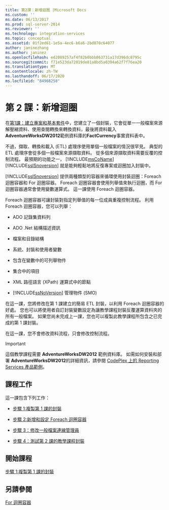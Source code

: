 ```yaml
---
title: 第2課：新增迴圈 |Microsoft Docs
ms.custom: ''
ms.date: 06/13/2017
ms.prod: sql-server-2014
ms.reviewer: ''
ms.technology: integration-services
ms.topic: conceptual
ms.assetid: 01f2ed61-1e5a-4ec6-b6a6-2bd070c64077
author: janinezhang
ms.author: janinez
ms.openlocfilehash: ed2089257af4f82b0bbb863731a17d396dc8795c
ms.sourcegitcommit: f71e523da72019de81a8bd5a0394a62f7f76ea20
ms.translationtype: MT
ms.contentlocale: zh-TW
ms.lasthandoff: 06/17/2020
ms.locfileid: "84968258"
---
```

# <a name="lesson-2-adding-looping"></a>第 2 課：新增迴圈
  在[第1課：建立專案和基本套件](lesson-1-create-a-project-and-basic-package-with-ssis.md)中，您建立了一個封裝，它會從單一一般檔案來源解壓縮資料、使用查閱轉換來轉換資料，最後將資料載入**AdventureWorksDW2012**範例資料庫的**FactCurrency**事實資料表中。  
  
 不過，擷取、轉換和載入 (ETL) 處理序使用單個一般檔案的情況很罕見。 典型的 ETL 處理序會從多個一般檔案來源擷取資料。 從多個來源擷取資料需要反覆的控制流程。 最預期的功能之一， [!INCLUDE[msCoName](../includes/msconame-md.md)] [!INCLUDE[ssISnoversion](../includes/ssisnoversion-md.md)] 就是能夠輕鬆地將反復專案或迴圈加入封裝中。  
  
 [!INCLUDE[ssISnoversion](../includes/ssisnoversion-md.md)] 提供兩種類型的容器來循環使用封裝迴圈：Foreach 迴圈容器和 For 迴圈容器。 Foreach 迴圈容器會使用列舉值來執行迴圈，而 For 迴圈容器通常會使用變數運算式。 這一課使用 Foreach 迴圈容器。  
  
 Foreach 迴圈容器可讓封裝對指定列舉值的每一位成員重複控制流程。 利用 Foreach 迴圈容器，您可以列舉：  
  
-   ADO 記錄集資料列  
  
-   ADO .Net 結構描述資訊  
  
-   檔案和目錄結構  
  
-   系統、封裝和使用者變數  
  
-   包含在變數中的可列舉物件  
  
-   集合中的項目  
  
-   XML 路徑語言 (XPath) 運算式中的節點  
  
-   [!INCLUDE[ssNoVersion](../includes/ssnoversion-md.md)] 管理物件 (SMO)  
  
 在這一課，您將修改在第 1 課建立的簡易 ETL 封裝，以利用 Foreach 迴圈容器的好處。 您也可以將使用者自訂封裝變數設定為讓教學課程封裝反覆運算資料夾的所有一般檔案。 如果您尚未完成上一課，您也可以複製此教學課程所包含之已完成的第 1 課封裝。  
  
 在這一課，您不會修改資料流程，只會修改控制流程。  
  
> [!IMPORTANT]  
>  這個教學課程需要 **AdventureWorksDW2012** 範例資料庫。 如需如何安裝和部署 **AdventureWorksDW2012**的詳細資訊，請參閱 [CodePlex 上的 Reporting Services 產品範例](https://go.microsoft.com/fwlink/p/?LinkID=526910)。  
  
## <a name="lesson-tasks"></a>課程工作  
 這一課包含下列工作：  
  
-   [步驟 1:複製第 1 課的封裝](lesson-2-1-copying-the-lesson-1-package.md)  
  
-   [步驟 2:新增和設定 Foreach 迴圈容器](lesson-2-2-adding-and-configuring-the-foreach-loop-container.md)  
  
-   [步驟 3：修改一般檔案連線管理員](lesson-2-3-modifying-the-flat-file-connection-manager.md)  
  
-   [步驟 4：測試第 2 課的教學課程封裝](lesson-2-4-testing-the-lesson-2-tutorial-package.md)  
  
## <a name="start-the-lesson"></a>開始課程  
 [步驟 1:複製第 1 課的封裝](lesson-2-1-copying-the-lesson-1-package.md)  
  
## <a name="see-also"></a>另請參閱  
 [For 迴圈容器](control-flow/for-loop-container.md)  
  
  
